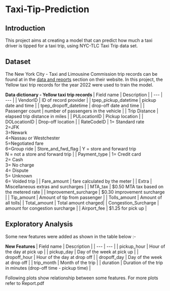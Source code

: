 # Taxi-Tip-Prediction

## Introduction

This project aims at creating a model that can predict how much a taxi driver is tipped for a taxi trip, using NYC-TLC Taxi Trip data set.

## Dataset

The New York City - Taxi and Limousine Commission trip records can be found at in the [data and reports](https://www.nyc.gov/site/tlc/about/tlc-trip-record-data.page) section on their website. In this project, the Yellow taxi trip records for the year 2022 were used to train the model. 

<b>Data dictionary - Yellow taxi trip records </b>
| Field name | Description |
| --- | --- |
| VendorID | ID of record provider |
| tpep_pickup_datetime | pickup date and time |
| tpep_dropoff_datetime | drop-off date and time |
| Passenger count | number of passengers in the vehicle |
| Trip Distance | elapsed trip distance in miles |
| PULocationID | Pickup location |
| DOLocationID | Drop-off location |
| RateCodeID | 1= Standard rate <br> 2=JFK <br> 3=Newark <br> 4=Nassau or Westchester <br> 5=Negotiated fare <br> 6=Group ride
| Store_and_fwd_flag | Y = store and forward trip <br> N = not a store and forward trip |
| Payment_type | 1= Credit card <br> 2= Cash <br> 3= No charge <br> 4= Dispute <br> 5= Unknown <br> 6= Voided trip |
| Fare_amount | fare calculated by the meter |
| Extra | Miscellaneous extras and surcharges |
| MTA_tax | $0.50 MTA tax based on the metered rate |
| Improvement_surcharge | $0.30 improvement surcharge |
| Tip_amount | Amount of tip from passenger |
| Tolls_amount | Amount of all tolls|
| Total_amount | Total amount charged|
| Congestion_Surcharge | amount for congestion surcharge |
| Airport_fee | $1.25 for pick up |

## Exploratory Analysis

Some new features were added as shown in the table below :-

<b> New Features </b>
| Field name | Description |
| --- | --- |
| pickup_hour | Hour of the day at pick up |
| pickup_day | Day of the week at pick up |
| dropoff_hour | Hour of the day at drop off |
| dropoff_day | Day of the week at drop off |
| trip_month | Month of the trip |
| duration | Duration of the trip in minutes (drop-off time - pickup time) |

Following plots show relationship between some features. For more plots refer to Report.pdf

